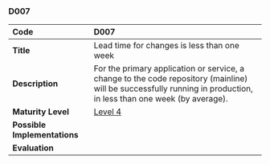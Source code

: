 ### D007

| **Code**           | **D007** |
| :--                | :--      |
| **Title**          | Lead time for changes is less than one week |
| **Description**    | For the primary application or service, a change to the code repository (mainline) will be successfully running in production, in less than one week (by average). |
| **Maturity Level** | [Level 4](/levels#level-4) |
| **Possible Implementations** | |
| **Evaluation**     | |
